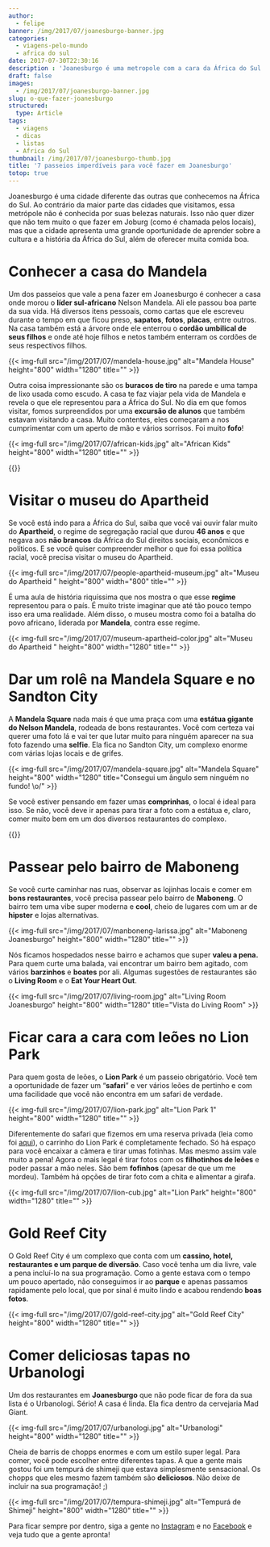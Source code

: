 ```yaml
---
author:
  - felipe
banner: /img/2017/07/joanesburgo-banner.jpg
categories:
  - viagens-pelo-mundo
  - africa do sul
date: 2017-07-30T22:30:16
description : 'Joanesburgo é uma metropole com a cara da África do Sul. Aqui vocÊ vai encontrar historia, diversão e muita comida boa. E aqui a gente te conta como encontra tudo isso.'
draft: false
images:
  - /img/2017/07/joanesburgo-banner.jpg
slug: o-que-fazer-joanesburgo
structured:
  type: Article
tags:
  - viagens
  - dicas
  - listas
  - Africa do Sul
thumbnail: /img/2017/07/joanesburgo-thumb.jpg
title: '7 passeios imperdíveis para você fazer em Joanesburgo'
totop: true
---
```


Joanesburgo é uma cidade diferente das outras que conhecemos na África do Sul. Ao contrário da maior parte das cidades que visitamos, essa metrópole não é conhecida por suas belezas naturais. Isso não quer dizer que não tem muito o que fazer em Joburg (como é chamada pelos locais), mas que a cidade apresenta uma grande oportunidade de aprender sobre a cultura e a história da África do Sul, além de oferecer muita comida boa.

# Conhecer a casa do Mandela

Um dos passeios que vale a pena fazer em Joanesburgo é conhecer a casa onde morou o **líder sul-africano** Nelson Mandela. Ali ele passou boa parte da sua vida. Há diversos itens pessoais, como cartas que ele escreveu durante o tempo em que ficou preso, **sapatos**, **fotos**, **placas**, entre outros. Na casa também está a árvore onde ele enterrou o **cordão umbilical de seus filhos** e onde até hoje filhos e netos também enterram os cordões de seus respectivos filhos. 

{{< img-full src="/img/2017/07/mandela-house.jpg" alt="Mandela House"  height="800" width="1280" title="" >}}

Outra coisa impressionante são os **buracos de tiro** na parede e uma tampa de lixo usada como escudo. A casa te faz viajar pela vida de Mandela e revela o que ele representou para a África do Sul. No dia em que fomos visitar, fomos surpreendidos por uma **excursão de alunos** que também estavam visitando a casa. Muito contentes, eles começaram a nos cumprimentar com um aperto de mão e vários sorrisos. Foi muito **fofo**!

{{< img-full src="/img/2017/07/african-kids.jpg" alt="African Kids"  height="800" width="1280" title="" >}}

{{<facebook-like>}}

# Visitar o museu do Apartheid

Se você está indo para a África do Sul, saiba que você vai ouvir falar muito do **Apartheid**, o regime de segregação racial que durou **46 anos** e que negava aos **não brancos** da África do Sul direitos sociais, econômicos e políticos.  E se você quiser compreender melhor o que foi essa política racial, você precisa visitar o museu do Apartheid.

{{< img-full src="/img/2017/07/people-apartheid-museum.jpg" alt="Museu do Apartheid "  height="800" width="800" title="" >}}

É uma aula de história riquíssima que nos mostra o que esse **regime** representou para o país. É muito triste imaginar que até tão pouco tempo isso era uma realidade. Além disso, o museu mostra como foi a batalha do povo africano, liderada por **Mandela**, contra esse regime. 

{{< img-full src="/img/2017/07/museum-apartheid-color.jpg" alt="Museu do Apartheid "  height="800" width="1280" title="" >}}

# 

# Dar um rolê na Mandela Square e no Sandton City

A **Mandela Square** nada mais é que uma praça com uma **estátua gigante do Nelson Mandela**, rodeada de bons restaurantes. Você com certeza vai querer uma foto lá e vai ter que lutar muito para ninguém aparecer na sua foto fazendo uma **selfie**. Ela fica no Sandton City, um complexo enorme com várias lojas locais e de grifes. 

{{< img-full src="/img/2017/07/mandela-square.jpg" alt="Mandela Square"  height="800" width="1280" title="Consegui um ângulo sem ninguém no fundo! \o/" >}}

Se você estiver pensando em fazer umas **comprinhas**, o local é ideal para isso. Se não, você deve ir apenas para tirar a foto com a estátua e, claro, comer muito bem em um dos diversos restaurantes do complexo.

{{<subscribe>}}

# Passear pelo bairro de Maboneng

Se você curte caminhar nas ruas, observar as lojinhas locais e comer em **bons restaurantes**, você precisa passear pelo bairro de **Maboneng**. O bairro tem uma vibe super moderna e **cool**, cheio de lugares com um ar de **hipster** e lojas alternativas.

{{< img-full src="/img/2017/07/manboneng-larissa.jpg" alt="Maboneng Joanesburgo"  height="800" width="1280" title="" >}}

Nós ficamos hospedados nesse bairro e achamos que super **valeu a pena.** Para quem curte uma balada, vai encontrar um bairro bem agitado, com vários **barzinhos** e **boates** por ali. Algumas sugestões de restaurantes são o **Living Room** e o **Eat Your Heart Out**.

{{< img-full src="/img/2017/07/living-room.jpg" alt="Living Room Joanesburgo"  height="800" width="1280" title="Vista do Living Room" >}}

# Ficar cara a cara com leões no Lion Park

Para quem gosta de leões, o **Lion Park** é um passeio obrigatório. Você tem a oportunidade de fazer um “**safari**” e ver vários leões de pertinho e com uma facilidade que você não encontra em um safari de verdade. 

{{< img-full src="/img/2017/07/lion-park.jpg" alt="Lion Park 1"  height="800" width="1280" title="" >}}

Diferentemente do safari que fizemos em uma reserva privada (leia como foi [aqui](http://debacontudo.com.br/viagem/dicas-melhor-safari-africa-do-sul/)), o carrinho do Lion Park é completamente fechado. Só há espaço para você encaixar a câmera e tirar umas fotinhas. Mas mesmo assim vale muito a pena! Agora o mais legal é tirar fotos com os **filhotinhos de leões** e poder passar a mão neles. São bem **fofinhos** (apesar de que um me mordeu). Também há opções de tirar foto com a chita e alimentar a girafa.

{{< img-full src="/img/2017/07/lion-cub.jpg" alt="Lion Park"  height="800" width="1280" title="" >}}

# Gold Reef City

O Gold Reef City é um complexo que conta com um **cassino, hotel, restaurantes e um parque de diversão**. Caso você tenha um dia livre, vale a pena incluí-lo na sua programação. Como a gente estava com o tempo um pouco apertado, não conseguimos ir ao **parque** e apenas passamos rapidamente pelo local, que por sinal é muito lindo e acabou rendendo **boas fotos**.

{{< img-full src="/img/2017/07/gold-reef-city.jpg" alt="Gold Reef City"  height="800" width="1280" title="" >}} 

# Comer deliciosas tapas no Urbanologi

Um dos restaurantes em **Joanesburgo** que não pode ficar de fora da sua lista é o Urbanologi. Sério! A casa é linda. Ela fica dentro da cervejaria Mad Giant. 

{{< img-full src="/img/2017/07/urbanologi.jpg" alt="Urbanologi"  height="800" width="1280" title="" >}}

Cheia de barris de chopps enormes e com um estilo super legal. Para comer, você pode escolher entre diferentes tapas. A que a gente mais gostou foi um tempurá de shimeji que estava simplesmente sensacional. Os chopps que eles mesmo fazem também são  **deliciosos**. Não deixe de incluir na sua programação! ;)

{{< img-full src="/img/2017/07/tempura-shimeji.jpg" alt="Tempurá de Shimeji"  height="800" width="1280" title="" >}}

Para ficar sempre por dentro, siga a gente no [Instagram](https://www.instagram.com/casaldebacontudo/) e no [Facebook](https://www.facebook.com/debacontudo) e veja tudo que a gente apronta!